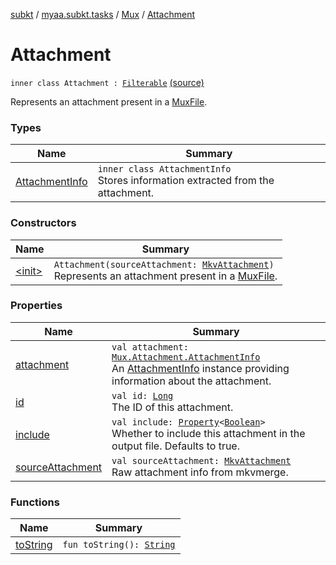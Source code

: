 [subkt](../../../index.md) / [myaa.subkt.tasks](../../index.md) / [Mux](../index.md) / [Attachment](./index.md)

# Attachment

`inner class Attachment : `[`Filterable`](../../-filterable/index.md) [(source)](https://github.com/Myaamori/SubKt/blob/0.1.12/src/main/kotlin/myaa/subkt/tasks/muxtask.kt#L55)

Represents an attachment present in a [MuxFile](../-mux-file/index.md).

### Types

| Name | Summary |
|---|---|
| [AttachmentInfo](-attachment-info/index.md) | `inner class AttachmentInfo`<br>Stores information extracted from the attachment. |

### Constructors

| Name | Summary |
|---|---|
| [&lt;init&gt;](-init-.md) | `Attachment(sourceAttachment: `[`MkvAttachment`](../../../myaa.subkt.tasks.utils/-mkv-attachment/index.md)`)`<br>Represents an attachment present in a [MuxFile](../-mux-file/index.md). |

### Properties

| Name | Summary |
|---|---|
| [attachment](attachment.md) | `val attachment: `[`Mux.Attachment.AttachmentInfo`](-attachment-info/index.md)<br>An [AttachmentInfo](-attachment-info/index.md) instance providing information about the attachment. |
| [id](id.md) | `val id: `[`Long`](https://kotlinlang.org/api/latest/jvm/stdlib/kotlin/-long/index.html)<br>The ID of this attachment. |
| [include](include.md) | `val include: `[`Property`](https://docs.gradle.org/current/javadoc/org/gradle/api/provider/Property.html)`<`[`Boolean`](https://kotlinlang.org/api/latest/jvm/stdlib/kotlin/-boolean/index.html)`>`<br>Whether to include this attachment in the output file. Defaults to true. |
| [sourceAttachment](source-attachment.md) | `val sourceAttachment: `[`MkvAttachment`](../../../myaa.subkt.tasks.utils/-mkv-attachment/index.md)<br>Raw attachment info from mkvmerge. |

### Functions

| Name | Summary |
|---|---|
| [toString](to-string.md) | `fun toString(): `[`String`](https://kotlinlang.org/api/latest/jvm/stdlib/kotlin/-string/index.html) |
